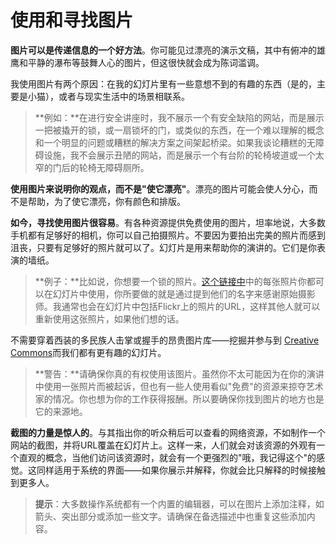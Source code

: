 # 使用和寻找图片

**图片可以是传递信息的一个好方法**。你可能见过漂亮的演示文稿，其中有俯冲的雄鹰和平静的瀑布等鼓舞人心的图片，但这很快就会成为陈词滥调。

我使用图片有两个原因：在我的幻灯片里有一些意想不到的有趣的东西（是的，主要是小猫），或者与现实生活中的场景相联系。

> **例如：**在进行安全讲座时，我不展示一个有安全缺陷的网站，而是展示一把被撬开的锁，或一扇锁坏的门，或类似的东西，在一个难以理解的概念和一个明显的问题或糟糕的解决方案之间架起桥梁。如果我谈论糟糕的无障碍设施，我不会展示丑陋的网站，而是展示一个有台阶的轮椅坡道或一个太窄的门后的轮椅无障碍厕所。

**使用图片来说明你的观点，而不是"使它漂亮"**。漂亮的图片可能会使人分心，而不是帮助，为了使它漂亮，你有颜色和排版。

**如今，寻找使用图片很容易**。有各种资源提供免费使用的图片，坦率地说，大多数手机都有足够好的相机，你可以自己拍摄照片。不要因为要拍出完美的照片而感到沮丧，只要有足够好的照片就可以了。幻灯片是用来帮助你的演讲的。它们是你表演的墙纸。

> **例子：**比如说，你想要一个锁的照片。[这个链接中](http://www.flickr.com/search/?l=commderiv&mt=all&adv=1&w=all&q=lock&m=text)中的每张照片你都可以在幻灯片中使用，你所要做的就是通过提到他们的名字来感谢原始摄影师。我通常也会在幻灯片中包括Flickr上的照片的URL，这样其他人就可以重新使用这张照片，如果他们想的话。

不需要穿着西装的多民族人击掌或握手的昂贵图片库——挖掘并参与到 [Creative Commons](http://creativecommons.org)而我们都有更有趣的幻灯片。

> **警告：**请确保你真的有权使用该图片。虽然你不太可能因为在你的演讲中使用一张照片而被起诉，但也有一些人使用看似"免费"的资源来掠夺艺术家的情况。你也想为你的工作获得报酬。所以要确保你找到图片的地方也是它的来源地。

**截图的力量是惊人的**。与其指出你的听众稍后可以查看的网络资源，不如制作一个网站的截图，并将URL覆盖在幻灯片上。这样一来，人们就会对该资源的外观有一个直观的概念，当他们访问该资源时，就会有一个更强烈的"哦，我记得这个"的感觉。这同样适用于系统的界面——如果你展示并解释，你就会比只解释的时候接触到更多人。

> **提示**：大多数操作系统都有一个内置的编辑器，可以在图片上添加注释，如箭头、突出部分或添加一些文字。请确保在备选描述中也重复这些添加内容。